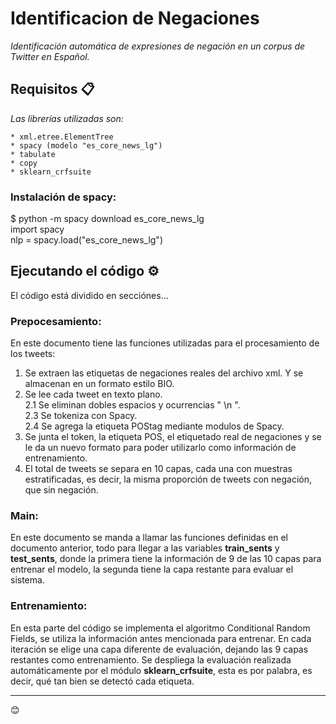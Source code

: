 # Identificacion de Negaciones

_Identificación automática de expresiones de negación en un corpus de Twitter en Español._

## Requisitos 📋

_Las librerías utilizadas son:_

```
* xml.etree.ElementTree
* spacy (modelo "es_core_news_lg")
* tabulate
* copy
* sklearn_crfsuite
```
### Instalación de spacy: 

$ python -m spacy download es_core_news_lg  
import spacy  
nlp = spacy.load("es_core_news_lg")

## Ejecutando el código ⚙️

El código está dividido en secciónes...
### Prepocesamiento:
En este documento tiene las funciones utilizadas para el procesamiento de los tweets:  
1) Se extraen las etiquetas de negaciones reales del archivo xml. Y se almacenan en un formato estilo BIO.  
2) Se lee cada tweet en texto plano.  
2.1 Se eliminan dobles espacios y ocurrencias " \\n ".  
2.3 Se tokeniza con Spacy.  
2.4 Se agrega la etiqueta POStag mediante modulos de Spacy.  
3) Se junta el token, la etiqueta POS, el etiquetado real de negaciones y se le da un nuevo formato para poder utilizarlo como información de entrenamiento.  
4) El total de tweets se separa en 10 capas, cada una con muestras estratificadas, es decir, la misma proporción de tweets con negación, que sin negación.  

### Main:
En este documento se manda a llamar las funciones definidas en el documento anterior, todo para llegar a las variables **train_sents** y **test_sents**, donde la primera tiene la información de 9 de las 10 capas para entrenar el modelo, la segunda tiene la capa restante para evaluar el sistema.   
### Entrenamiento:
En esta parte del código se implementa el algoritmo Conditional Random Fields, se utiliza la información antes mencionada para entrenar. En cada iteración se elige una capa diferente de evaluación, dejando las 9 capas restantes como entrenamiento. Se despliega la evaluación realizada automáticamente por el módulo **sklearn_crfsuite**, esta es por palabra, es decir, qué tan bien se detectó cada etiqueta. 


---
😊
